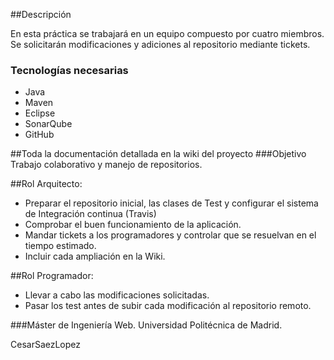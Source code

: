 ##Descripción

 En esta práctica se trabajará en un equipo compuesto por cuatro miembros. 
 Se solicitarán modificaciones y adiciones al repositorio mediante tickets.

### Tecnologías necesarias
* Java
* Maven
* Eclipse
* SonarQube
* GitHub

##Toda la documentación detallada en la wiki del proyecto
###Objetivo
 Trabajo colaborativo y manejo de repositorios.

##Rol Arquitecto:

* Preparar el repositorio inicial, las clases de Test y configurar el sistema de Integración continua (Travis) 
* Comprobar el buen funcionamiento de la aplicación. 
* Mandar tickets a los programadores y controlar que se resuelvan en el tiempo estimado. 
* Incluir cada ampliación en la Wiki.

##Rol Programador:
* Llevar a cabo las modificaciones solicitadas. 
* Pasar los test antes de subir cada modificación al repositorio remoto.

###Máster de Ingeniería Web. Universidad Politécnica de Madrid.

 CesarSaezLopez
